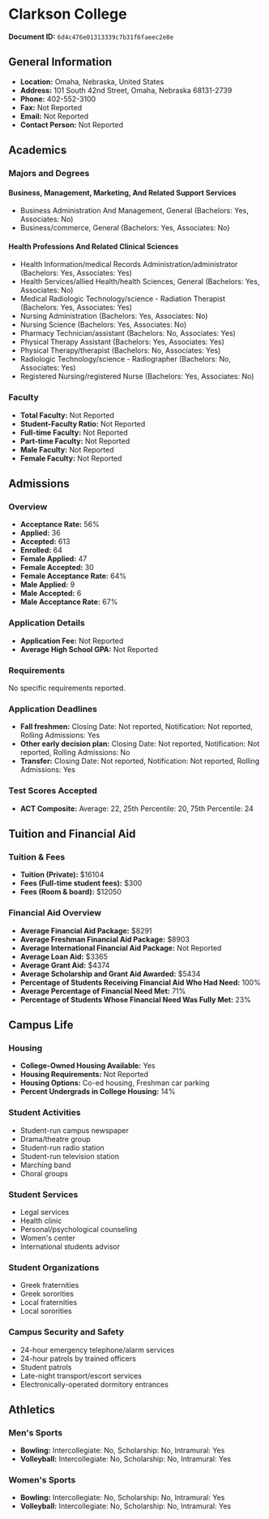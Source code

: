 # Clarkson College

**Document ID:** `6d4c476e01313339c7b31f6faeec2e8e`

## General Information

- **Location:** Omaha, Nebraska, United States
- **Address:** 101 South 42nd Street, Omaha, Nebraska 68131-2739
- **Phone:** 402-552-3100
- **Fax:** Not Reported
- **Email:** Not Reported
- **Contact Person:** Not Reported

## Academics

### Majors and Degrees

#### Business, Management, Marketing, And Related Support Services

- Business Administration And Management, General (Bachelors: Yes, Associates: No)
- Business/commerce, General (Bachelors: Yes, Associates: No)

#### Health Professions And Related Clinical Sciences

- Health Information/medical Records Administration/administrator (Bachelors: Yes, Associates: Yes)
- Health Services/allied Health/health Sciences, General (Bachelors: Yes, Associates: No)
- Medical Radiologic Technology/science - Radiation Therapist (Bachelors: Yes, Associates: Yes)
- Nursing Administration (Bachelors: Yes, Associates: No)
- Nursing Science (Bachelors: Yes, Associates: No)
- Pharmacy Technician/assistant (Bachelors: No, Associates: Yes)
- Physical Therapy Assistant (Bachelors: Yes, Associates: Yes)
- Physical Therapy/therapist (Bachelors: No, Associates: Yes)
- Radiologic Technology/science - Radiographer (Bachelors: No, Associates: Yes)
- Registered Nursing/registered Nurse (Bachelors: Yes, Associates: No)

### Faculty

- **Total Faculty:** Not Reported
- **Student-Faculty Ratio:** Not Reported
- **Full-time Faculty:** Not Reported
- **Part-time Faculty:** Not Reported
- **Male Faculty:** Not Reported
- **Female Faculty:** Not Reported

## Admissions

### Overview

- **Acceptance Rate:** 56%
- **Applied:** 36
- **Accepted:** 613
- **Enrolled:** 64
- **Female Applied:** 47
- **Female Accepted:** 30
- **Female Acceptance Rate:** 64%
- **Male Applied:** 9
- **Male Accepted:** 6
- **Male Acceptance Rate:** 67%

### Application Details

- **Application Fee:** Not Reported
- **Average High School GPA:** Not Reported

### Requirements

No specific requirements reported.

### Application Deadlines

- **Fall freshmen:** Closing Date: Not reported, Notification: Not reported, Rolling Admissions: Yes
- **Other early decision plan:** Closing Date: Not reported, Notification: Not reported, Rolling Admissions: No
- **Transfer:** Closing Date: Not reported, Notification: Not reported, Rolling Admissions: Yes

### Test Scores Accepted

- **ACT Composite:** Average: 22, 25th Percentile: 20, 75th Percentile: 24

## Tuition and Financial Aid

### Tuition & Fees

- **Tuition (Private):** $16104
- **Fees (Full-time student fees):** $300
- **Fees (Room & board):** $12050

### Financial Aid Overview

- **Average Financial Aid Package:** $8291
- **Average Freshman Financial Aid Package:** $8903
- **Average International Financial Aid Package:** Not Reported
- **Average Loan Aid:** $3365
- **Average Grant Aid:** $4374
- **Average Scholarship and Grant Aid Awarded:** $5434
- **Percentage of Students Receiving Financial Aid Who Had Need:** 100%
- **Average Percentage of Financial Need Met:** 71%
- **Percentage of Students Whose Financial Need Was Fully Met:** 23%

## Campus Life

### Housing

- **College-Owned Housing Available:** Yes
- **Housing Requirements:** Not Reported
- **Housing Options:** Co-ed housing, Freshman car parking
- **Percent Undergrads in College Housing:** 14%

### Student Activities

- Student-run campus newspaper
- Drama/theatre group
- Student-run radio station
- Student-run television station
- Marching band
- Choral groups

### Student Services

- Legal services
- Health clinic
- Personal/psychological counseling
- Women's center
- International students advisor

### Student Organizations

- Greek fraternities
- Greek sororities
- Local fraternities
- Local sororities

### Campus Security and Safety

- 24-hour emergency telephone/alarm services
- 24-hour patrols by trained officers
- Student patrols
- Late-night transport/escort services
- Electronically-operated dormitory entrances

## Athletics

### Men's Sports

- **Bowling:** Intercollegiate: No, Scholarship: No, Intramural: Yes
- **Volleyball:** Intercollegiate: No, Scholarship: No, Intramural: Yes

### Women's Sports

- **Bowling:** Intercollegiate: No, Scholarship: No, Intramural: Yes
- **Volleyball:** Intercollegiate: No, Scholarship: No, Intramural: Yes
